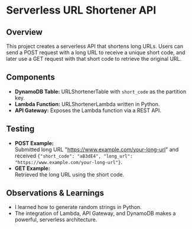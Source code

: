 # Serverless URL Shortener API

## Overview
This project creates a serverless API that shortens long URLs. Users can send a POST request with a long URL to receive a unique short code, and later use a GET request with that short code to retrieve the original URL.

## Components
- **DynamoDB Table:** URLShortenerTable with `short_code` as the partition key.
- **Lambda Function:** URLShortenerLambda written in Python.
- **API Gateway:** Exposes the Lambda function via a REST API.

## Testing
- **POST Example:**  
  Submitted long URL "https://www.example.com/your-long-url" and received `{"short_code": "aB3dE4", "long_url": "https://www.example.com/your-long-url"}`.
- **GET Example:**  
  Retrieved the long URL using the short code.

## Observations & Learnings
- I learned how to generate random strings in Python.
- The integration of Lambda, API Gateway, and DynamoDB makes a powerful, serverless architecture.
